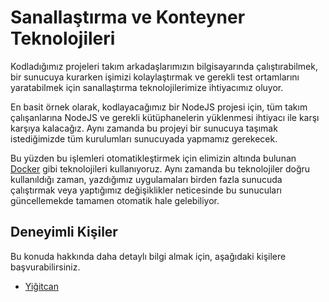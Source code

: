 # Sanallaştırma ve Konteyner Teknolojileri
Kodladığımız projeleri takım arkadaşlarımızın bilgisayarında çalıştırabilmek, bir sunucuya kurarken işimizi kolaylaştırmak ve gerekli test ortamlarını yaratabilmek için sanallaştırma teknolojilerimize ihtiyacımız oluyor.

En basit örnek olarak, kodlayacağımız bir NodeJS projesi için, tüm takım çalışanlarına NodeJS ve gerekli kütüphanelerin yüklenmesi ihtiyacı ile karşı karşıya kalacağız. Aynı zamanda bu projeyi bir sunucuya taşımak istediğimizde tüm kurulumları sunucuyada yapmamız gerekecek.

Bu yüzden bu işlemleri otomatikleştirmek için elimizin altında bulunan [Docker](Docker.md) gibi teknolojileri kullanıyoruz. Aynı zamanda bu teknolojiler doğru kullanıldığı zaman, yazdığımız uygulamaları birden fazla sunucuda çalıştırmak veya yaptığımız değişiklikler neticesinde bu sunucuları güncellemekde tamamen otomatik hale gelebiliyor.

## Deneyimli Kişiler
Bu konuda hakkında daha detaylı bilgi almak için, aşağıdaki kişilere başvurabilirsiniz.
- [Yiğitcan](https://github.com/Yengas)